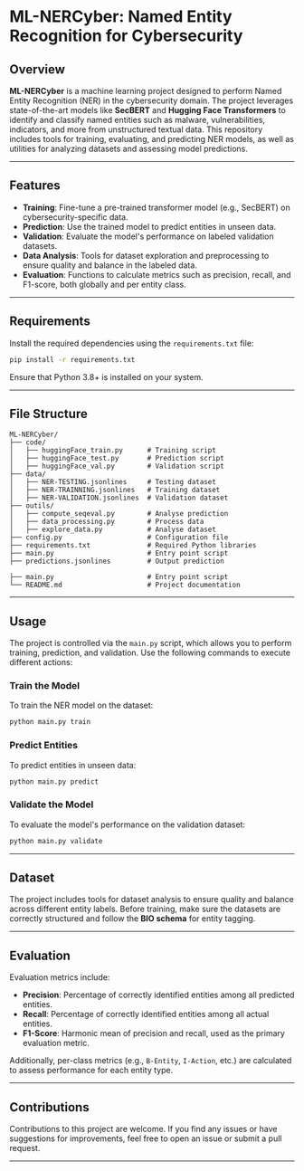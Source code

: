# ML-NERCyber: Named Entity Recognition for Cybersecurity

## Overview

**ML-NERCyber** is a machine learning project designed to perform Named Entity Recognition (NER) in the cybersecurity domain. The project leverages state-of-the-art models like **SecBERT** and **Hugging Face Transformers** to identify and classify named entities such as malware, vulnerabilities, indicators, and more from unstructured textual data. This repository includes tools for training, evaluating, and predicting NER models, as well as utilities for analyzing datasets and assessing model predictions.

---

## Features

- **Training**: Fine-tune a pre-trained transformer model (e.g., SecBERT) on cybersecurity-specific data.
- **Prediction**: Use the trained model to predict entities in unseen data.
- **Validation**: Evaluate the model's performance on labeled validation datasets.
- **Data Analysis**: Tools for dataset exploration and preprocessing to ensure quality and balance in the labeled data.
- **Evaluation**: Functions to calculate metrics such as precision, recall, and F1-score, both globally and per entity class.

---

## Requirements

Install the required dependencies using the `requirements.txt` file:

```bash
pip install -r requirements.txt
```

Ensure that Python 3.8+ is installed on your system.

---

## File Structure

```
ML-NERCyber/
├── code/
│   ├── huggingFace_train.py      # Training script
│   ├── huggingFace_test.py       # Prediction script
│   ├── huggingFace_val.py        # Validation script
├── data/
│   ├── NER-TESTING.jsonlines     # Testing dataset   
│   ├── NER-TRAINNING.jsonlines   # Training dataset  
│   ├── NER-VALIDATION.jsonlines  # Validation dataset
├── outils/
│   ├── compute_seqeval.py     	  # Analyse prediction  
│   ├── data_processing.py     	  # Process data  
│   ├── explore_data.py     	  # Analyse dataset
├── config.py                     # Configuration file
├── requirements.txt              # Required Python libraries
├── main.py                       # Entry point script
├── predictions.jsonlines         # Output prediction

├── main.py                       # Entry point script
└── README.md                     # Project documentation
```

---

## Usage

The project is controlled via the `main.py` script, which allows you to perform training, prediction, and validation. Use the following commands to execute different actions:

### Train the Model

To train the NER model on the dataset:

```bash
python main.py train
```

### Predict Entities

To predict entities in unseen data:

```bash
python main.py predict
```

### Validate the Model

To evaluate the model's performance on the validation dataset:

```bash
python main.py validate
```

---

## Dataset

The project includes tools for dataset analysis to ensure quality and balance across different entity labels. Before training, make sure the datasets are correctly structured and follow the **BIO schema** for entity tagging.

---

## Evaluation

Evaluation metrics include:

- **Precision**: Percentage of correctly identified entities among all predicted entities.
- **Recall**: Percentage of correctly identified entities among all actual entities.
- **F1-Score**: Harmonic mean of precision and recall, used as the primary evaluation metric.

Additionally, per-class metrics (e.g., `B-Entity`, `I-Action`, etc.) are calculated to assess performance for each entity type.

---

## Contributions

Contributions to this project are welcome. If you find any issues or have suggestions for improvements, feel free to open an issue or submit a pull request.

---
